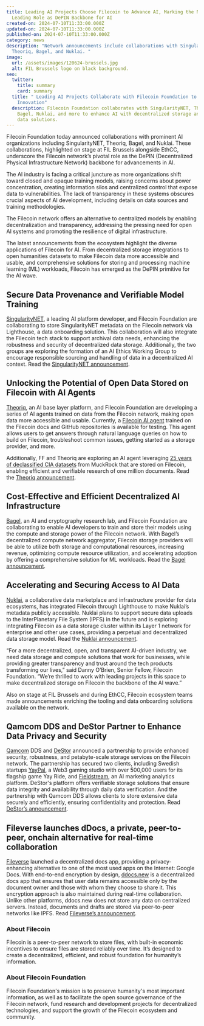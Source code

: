 ```yaml
---
title: Leading AI Projects Choose Filecoin to Advance AI, Marking the Network's
  Leading Role as DePIN Backbone for AI
created-on: 2024-07-10T11:33:00.000Z
updated-on: 2024-07-10T11:33:00.000Z
published-on: 2024-07-10T11:33:00.000Z
category: news
description: "Network announcements include collaborations with SingularityNET,
  Theoriq, Bagel, and Nuklai. "
image:
  url: /assets/images/120624-brussels.jpg
  alt: FIL Brussels logo on black background.
seo:
  twitter:
    title: summary
    card: summary
  title: " Leading AI Projects Collaborate with Filecoin Foundation to Drive AI
    Innovation"
  description: Filecoin Foundation collaborates with SingularityNET, Theoriq,
    Bagel, Nuklai, and more to enhance AI with decentralized storage and secure
    data solutions.
---
```

Filecoin Foundation today announced collaborations with prominent AI organizations including SingularityNET, Theoriq, Bagel, and Nuklai. These collaborations, highlighted on stage at FIL Brussels alongside EthCC, underscore the Filecoin network’s pivotal role as the DePIN (Decentralized Physical Infrastructure Network) backbone for advancements in AI. 

The AI industry is facing a critical juncture as more organizations shift toward closed and opaque training models, raising concerns about power concentration, creating information silos and centralized control that expose data to vulnerabilities. The lack of transparency in these systems obscures crucial aspects of AI development, including details on data sources and training methodologies. 

The Filecoin network offers an alternative to centralized models by enabling decentralization and transparency, addressing the pressing need for open AI systems and promoting the resilience of digital infrastructure.  

The latest announcements from the ecosystem highlight the diverse applications of Filecoin for AI. From decentralized storage integrations to open humanities datasets to make Filecoin data more accessible and usable, and comprehensive solutions for storing and processing machine learning (ML) workloads, Filecoin has emerged as the DePIN primitive for the AI wave.

## Secure Data Provenance and Verifiable Model Training 

[SingularityNET](https://singularitynet.io/), a leading AI platform developer, and Filecoin Foundation are collaborating to store SingularityNET metadata on the Filecoin network via Lighthouse, a data onboarding solution. This collaboration will also integrate the Filecoin tech stack to support archival data needs, enhancing the robustness and security of decentralized data storage. Additionally, the two groups are exploring the formation of an AI Ethics Working Group to encourage responsible sourcing and handling of data in a decentralized AI context. Read the [SingularityNET announcement](https://medium.com/singularitynet/singularitynet-and-filecoin-foundation-collaborate-to-enhance-ai-capabilities-through-depin-6b6db3ea224a).

## Unlocking the Potential of Open Data Stored on Filecoin with AI Agents

[Theoriq](https://www.theoriq.ai/), an AI base layer platform, and Filecoin Foundation are developing a series of AI agents trained on data from the Filecoin network, making open data more accessible and usable. Currently, a [Filecoin AI agent](https://infinity.theoriq.ai/) trained on the Filecoin docs and GitHub repositories is available for testing. This agent allows users to get answers through natural language queries on how to build on Filecoin, troubleshoot common issues, getting started as a storage provider, and more. 

Additionally, FF and Theoriq are exploring an AI agent leveraging [25 years of declassified CIA datasets](https://www.muckrock.com/news/archives/2017/jan/17/cias-declassified-database-now-online/) from MuckRock that are stored on Filecoin, enabling efficient and verifiable research of one million documents. Read the [Theoriq announcement](https://mirror.xyz/0xbCAa90C8bA95b3ba6C8Aa6900a92FE70b97E5eF7/y8zj9hbr6ZEES9V9bMtqyzEBm0osh5ivoSBEYVN3mkI).

## Cost-Effective and Efficient Decentralized AI Infrastructure

[Bagel](https://www.bagel.net/), an AI and cryptography research lab, and Filecoin Foundation are collaborating to enable AI developers to train and store their models using the compute and storage power of the Filecoin network. With Bagel’s decentralized compute network aggregator, Filecoin storage providers will be able to utilize both storage and computational resources, increasing revenue, optimizing compute resource utilization, and accelerating adoption by offering a comprehensive solution for ML workloads. Read the [Bagel announcement](https://www.businesswire.com/news/home/20240708730698/en/Bagel-and-Filecoin-Foundation-Collaborate-to-Support-Decentralized-AI-Development). 

## Accelerating and Securing Access to AI Data 

[Nuklai](https://www.nukl.ai/), a collaborative data marketplace and infrastructure provider for data ecosystems, has integrated Filecoin through Lighthouse to make Nuklai’s metadata publicly accessible. Nuklai plans to support secure data uploads to the InterPlanetary File System (IPFS) in the future and is exploring integrating Filecoin as a data storage cluster within its Layer 1 network for enterprise and other use cases, providing a perpetual and decentralized data storage model. Read the [Nuklai announcement](https://www.nukl.ai/blog/nuklai-and-filecoin-foundation-collaborate-to-archive-the-worlds-data). 

“For a more decentralized, open, and transparent AI-driven industry, we need data storage and compute solutions that work for businesses, while providing greater transparency and trust around the tech products transforming our lives,” said Danny O’Brien, Senior Fellow, Filecoin Foundation. “We’re thrilled to work with leading projects in this space to make decentralized storage on Filecoin the backbone of the AI wave.”

Also on stage at FIL Brussels and during EthCC, Filecoin ecosystem teams made announcements enriching the tooling and data onboarding solutions available on the network. 

## Qamcom DDS and DeStor Partner to Enhance Data Privacy and Security

[Qamcom](https://www.qamcom.com/) DDS and [DeStor](https://destor.com/) announced a partnership to provide enhanced security, robustness, and petabyte-scale storage services on the Filecoin network. The partnership has secured two clients, including Swedish startups [YayPal](https://www.yaypal.io/), a Web3 gaming studio with over 500,000 users for its flagship game Yay Ride, and [Fieldstream](https://www.fieldstream.ai/), an AI marketing analytics platform. DeStor's platform offers verifiable storage solutions that ensure data integrity and availability through daily data verification. And the partnership with Qamcom DDS allows clients to store extensive data securely and efficiently, ensuring confidentiality and protection. Read [DeStor’s announcement](https://destor.com/resources/news/qamcom-dds-destor-partnership?utm_campaign=DeStor%20x%20Qamcom&utm_content=299525148&utm_medium=social&utm_source=twitter&hss_channel=tw-1643978783375106050). 

## Fileverse launches dDocs, a private, peer-to-peer, onchain alternative for real-time collaboration

[Fileverse](https://fileverse.io/) launched a decentralized docs app, providing a privacy-enhancing alternative to one of the most used apps on the Internet: Google Docs. With end-to-end encryption by design, [ddocs.new](http://ddocs.new) is a decentralized docs app that ensures that user data remains accessible only by the document owner and those with whom they choose to share it. This encryption approach is also maintained during real-time collaboration. Unlike other platforms, ddocs.new does not store any data on centralized servers. Instead, documents and drafts are stored via peer-to-peer networks like IPFS. Read [Fileverse’s announcement](https://portal.fileverse.io/#/0x73266E4875f3A0828310920A0A54AC1D6d5bec75/file/2?chainId=100). 

### About Filecoin

Filecoin is a peer-to-peer network to store files, with built-in economic incentives to ensure files are stored reliably over time. It’s designed to create a decentralized, efficient, and robust foundation for humanity’s information. 

### About Filecoin Foundation

Filecoin Foundation's mission is to preserve humanity's most important information, as well as to facilitate the open source governance of the Filecoin network, fund research and development projects for decentralized technologies, and support the growth of the Filecoin ecosystem and community.
